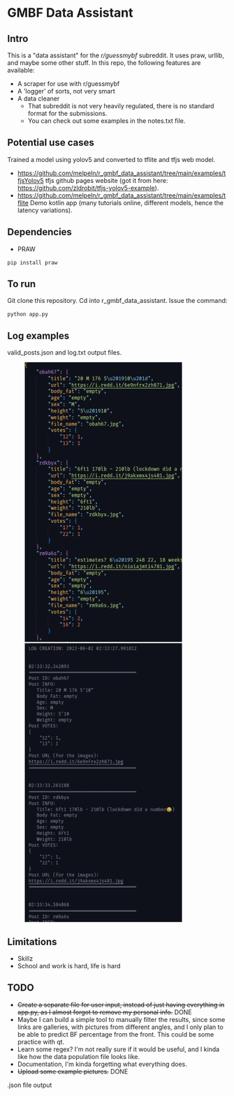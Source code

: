 # GMBF Data Assistant

## Intro
This is a "data assistant" for the *r/guessmybf* subreddit. It uses praw, urllib, and maybe some other stuff.
In this repo, the following features are available:
* A scraper for use with r/guessmybf
* A 'logger' of sorts, not very smart
* A data cleaner
    * That subreddit is not very heavily regulated, there is no standard format for the submissions.
    * You can check out some examples in the notes.txt file.

## Potential use cases
Trained a model using yolov5 and converted to tflite and tfjs web model.
* https://github.com/melpeln/r_gmbf_data_assistant/tree/main/examples/tfjsYolov5 tfjs github pages website (got it from here: https://github.com/zldrobit/tfjs-yolov5-example).
* https://github.com/melpeln/r_gmbf_data_assistant/tree/main/examples/tflite Demo kotlin app (many tutorials online, different models, hence the latency variations).

## Dependencies
* PRAW
```
pip install praw
```

## To run
Git clone this repository.
Cd into r_gmbf_data_assistant.
Issue the command:
```
python app.py
```

## Log examples

valid_posts.json and log.txt output files.
<figure>
    <img src="examples/json_example.png" width="360"/>
    <img src="examples/log_example.png" width="360"/>
</figure>

## Limitations
* Skillz
* School and work is hard, life is hard

## TODO
* ~~Create a separate file for user input, instead of just having everything in app.py, as I almost forgot to remove my personal info.~~ DONE
* Maybe I can build a simple tool to manually filter the results, since some links are galleries, with pictures from different angles, and I only plan to be able to predict BF percentage from the front. This could be some practice with qt.
* Learn some regex? I'm not really sure if it would be useful, and I kinda like how the data population file looks like.
* Documentation, I'm kinda forgetting what everything does.
* ~~Upload some example pictures.~~ DONE

.json file output
